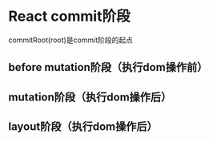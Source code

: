# React commit阶段

commitRoot(root)是commit阶段的起点

## before mutation阶段（执行dom操作前）

## mutation阶段（执行dom操作后）

## layout阶段（执行dom操作后）
